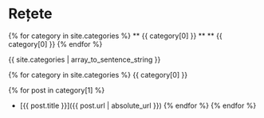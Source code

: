 # Rețete

{% for category in site.categories %}
** {{ category[0] }} **
  ** {{ category[0] }}
{% endfor %}

{{ site.categories | array_to_sentence_string }}

{% for category in site.categories %}
  {{ category[0] }}

  {% for post in category[1] %}
  * [{{ post.title }}]({{ post.url | absolute_url }})
  {% endfor %}
{% endfor %}

